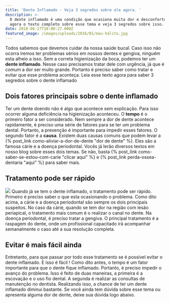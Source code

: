 ```yaml
---
title: 'Dente Inflamado - Veja 3 segredos sobre ele agora. '
description: >-
  O dente inflamado é uma condição que ocasiona muita dor e desconforto. Leia
  agora o texto completo sobre esse tema e veja 3 segredos sobre isso.
date: 2018-06-27T10:00:27.000Z
featured_image: /images/uploads/2016/01/mau-hálito.jpg
---
```


Todos sabemos que devemos cuidar da nossa saúde bucal. Caso isso não ocorra iremos ter problemas sérios em nossos dentes e gengiva, ninguém esta alheio a isso. Sem a correta higienização da boca, podemos ter um **dente inflamado**. Nesse caso precisamos tratar dele com urgência, já que é comum a dor ser muito grande. Portanto é preciso saber como tratar e evitar que esse problema aconteça. Leia esse texto agora para saber 3 segredos sobre o dente inflamado

**Dois fatores principais sobre o dente inflamado**
---------------------------------------------------

Ter um dente doendo não é algo que acontece sem explicação. Para isso ocorrer alguma deficiência na higienização aconteceu. O **tempo** é o primeiro fator a ser considerado. Nem sempre a dor de dente acontece rapidamente, é preciso uma série de fatores para se ter um problema dental. Portanto, a prevenção é importante para impedir esses fatores. O segundo fator é a **causa**. Existem duas causas comuns que podem levar a {% post_link como-aliviar-a-dor-de-dente "dor de dente" %}. Eles são a famosa cárie e a doença periodontal. Vocês já lerão diversos textos em nosso blog sobre esses dois temas. Se não, basta {% post_link como-saber-se-estou-com-carie "clicar aqui" %} e {% post_link perda-ossea-dentaria "aqui" %} para saber mais.

**Tratamento pode ser rápido**
------------------------------

![](/images/uploads/2018/04/dente-inflamado-evitar-pode-ser-fácil.jpg) Quando já se tem o dente inflamado, o tratamento pode ser rápido. Primeiro é preciso saber o que esta ocasionando o problema. Como dito acima, a cárie e a doença periodontal são sempre os dois principais suspeitos. No caso da cárie, quando se tem dor na região com lesão periapical, o tratamento mais comum é o realizar o canal no dente. Na doença periodontal, é preciso tratar a gengiva. O principal tratamento é a raspagem do dente, onde um profissional capacitado irá acompanhar semanalmente o caso até a sua resolução completa.

**Evitar é mais fácil ainda**
-----------------------------

Entretanto, para que passar por todo esse tratamento se é possível evitar o dente inflamado. E isso é fácil ! Como dito antes, o tempo é um fator importante para que o dente fique inflamado. Portanto, é preciso impedir o avanço do problema. Isso é feito de duas maneiras, a primeira é a escovação e o uso fio dental. A segunda é realizar as consultas de manutenção no dentista. Realizando isso, a chance de ter um dente inflamado diminui bastante. Se você ainda tem dúvida sobre esse tema ou apresenta alguma dor de dente, deixe sua dúvida logo abaixo.
